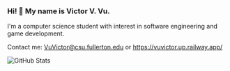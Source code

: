 ### Hi! 👋 My name is Victor V. Vu.

I'm a computer science student with interest in software engineering and game development.

Contact me: VuVictor@csu.fullerton.edu or https://vuvictor.up.railway.app/

![GitHub Stats](https://github-readme-stats.vercel.app/api/top-langs/?username=vuvictor1&show_icons=true&theme=radical)
